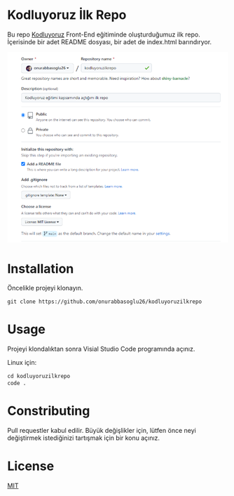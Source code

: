 # Kodluyoruz İlk Repo
Bu repo [Kodluyoruz](https://kodluyoruz.org) Front-End eğitiminde oluşturduğumuz ilk repo. İçerisinde bir adet README dosyası, bir adet de index.html barındıryor.

![kodluyoruz](kodluyoruzilkrepo.png/)

# Installation

Öncelikle projeyi klonayın.

```
git clone https://github.com/onurabbasoglu26/kodluyoruzilkrepo
```

# Usage

Projeyi klondalıktan sonra Visial Studio Code programında açınız.

Linux için:

```
cd kodluyoruzilkrepo
code .
```

# Constributing

Pull requestler kabul edilir. Büyük değişlikler için, lütfen önce neyi değiştirmek istediğinizi tartışmak için bir konu açınız.

# License

[MIT](https://choosealicense.com/licenses/mit/)